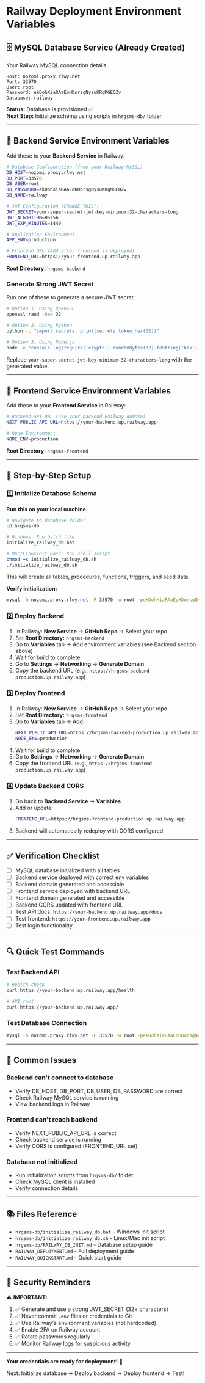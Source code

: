 # Railway Deployment Environment Variables

## 🗄️ MySQL Database Service (Already Created)

Your Railway MySQL connection details:
```
Host: nozomi.proxy.rlwy.net
Port: 33570
User: root
Password: ekDohXiaRAaEoHDorsgNysuKRgMGEOZv
Database: railway
```

**Status:** Database is provisioned ✅  
**Next Step:** Initialize schema using scripts in `hrgsms-db/` folder

---

## 🔧 Backend Service Environment Variables

Add these to your **Backend Service** in Railway:

```bash
# Database Configuration (from your Railway MySQL)
DB_HOST=nozomi.proxy.rlwy.net
DB_PORT=33570
DB_USER=root
DB_PASSWORD=ekDohXiaRAaEoHDorsgNysuKRgMGEOZv
DB_NAME=railway

# JWT Configuration (CHANGE THIS!)
JWT_SECRET=your-super-secret-jwt-key-minimum-32-characters-long
JWT_ALGORITHM=HS256
JWT_EXP_MINUTES=1440

# Application Environment
APP_ENV=production

# Frontend URL (Add after frontend is deployed)
FRONTEND_URL=https://your-frontend.up.railway.app
```

**Root Directory:** `hrgsms-backend`

### Generate Strong JWT Secret

Run one of these to generate a secure JWT secret:

```bash
# Option 1: Using OpenSSL
openssl rand -hex 32

# Option 2: Using Python
python -c "import secrets; print(secrets.token_hex(32))"

# Option 3: Using Node.js
node -e "console.log(require('crypto').randomBytes(32).toString('hex'))"
```

Replace `your-super-secret-jwt-key-minimum-32-characters-long` with the generated value.

---

## 🎨 Frontend Service Environment Variables

Add these to your **Frontend Service** in Railway:

```bash
# Backend API URL (use your backend Railway domain)
NEXT_PUBLIC_API_URL=https://your-backend.up.railway.app

# Node Environment
NODE_ENV=production
```

**Root Directory:** `hrgsms-frontend`

---

## 📝 Step-by-Step Setup

### 1️⃣ Initialize Database Schema

**Run this on your local machine:**

```bash
# Navigate to database folder
cd hrgsms-db

# Windows: Run batch file
initialize_railway_db.bat

# Mac/Linux/Git Bash: Run shell script
chmod +x initialize_railway_db.sh
./initialize_railway_db.sh
```

This will create all tables, procedures, functions, triggers, and seed data.

**Verify initialization:**
```bash
mysql -h nozomi.proxy.rlwy.net -P 33570 -u root -pekDohXiaRAaEoHDorsgNysuKRgMGEOZv railway -e "SHOW TABLES;"
```

### 2️⃣ Deploy Backend

1. In Railway: **New Service** → **GitHub Repo** → Select your repo
2. Set **Root Directory:** `hrgsms-backend`
3. Go to **Variables** tab → Add environment variables (see Backend section above)
4. Wait for build to complete
5. Go to **Settings** → **Networking** → **Generate Domain**
6. Copy the backend URL (e.g., `https://hrgsms-backend-production.up.railway.app`)

### 3️⃣ Deploy Frontend

1. In Railway: **New Service** → **GitHub Repo** → Select your repo
2. Set **Root Directory:** `hrgsms-frontend`
3. Go to **Variables** tab → Add:
   ```bash
   NEXT_PUBLIC_API_URL=https://hrgsms-backend-production.up.railway.app
   NODE_ENV=production
   ```
4. Wait for build to complete
5. Go to **Settings** → **Networking** → **Generate Domain**
6. Copy the frontend URL (e.g., `https://hrgsms-frontend-production.up.railway.app`)

### 4️⃣ Update Backend CORS

1. Go back to **Backend Service** → **Variables**
2. Add or update:
   ```bash
   FRONTEND_URL=https://hrgsms-frontend-production.up.railway.app
   ```
3. Backend will automatically redeploy with CORS configured

---

## ✅ Verification Checklist

- [ ] MySQL database initialized with all tables
- [ ] Backend service deployed with correct env variables
- [ ] Backend domain generated and accessible
- [ ] Frontend service deployed with backend URL
- [ ] Frontend domain generated and accessible
- [ ] Backend CORS updated with frontend URL
- [ ] Test API docs: `https://your-backend.up.railway.app/docs`
- [ ] Test frontend: `https://your-frontend.up.railway.app`
- [ ] Test login functionality

---

## 🔍 Quick Test Commands

### Test Backend API
```bash
# Health check
curl https://your-backend.up.railway.app/health

# API root
curl https://your-backend.up.railway.app/
```

### Test Database Connection
```bash
mysql -h nozomi.proxy.rlwy.net -P 33570 -u root -pekDohXiaRAaEoHDorsgNysuKRgMGEOZv railway -e "SELECT COUNT(*) as table_count FROM information_schema.tables WHERE table_schema='railway';"
```

---

## 🚨 Common Issues

### Backend can't connect to database
- Verify DB_HOST, DB_PORT, DB_USER, DB_PASSWORD are correct
- Check Railway MySQL service is running
- View backend logs in Railway

### Frontend can't reach backend
- Verify NEXT_PUBLIC_API_URL is correct
- Check backend service is running
- Verify CORS is configured (FRONTEND_URL set)

### Database not initialized
- Run initialization scripts from `hrgsms-db/` folder
- Check MySQL client is installed
- Verify connection details

---

## 📚 Files Reference

- `hrgsms-db/initialize_railway_db.bat` - Windows init script
- `hrgsms-db/initialize_railway_db.sh` - Linux/Mac init script
- `hrgsms-db/RAILWAY_DB_INIT.md` - Database setup guide
- `RAILWAY_DEPLOYMENT.md` - Full deployment guide
- `RAILWAY_QUICKSTART.md` - Quick start guide

---

## 🔐 Security Reminders

⚠️ **IMPORTANT:**

1. ✅ Generate and use a strong JWT_SECRET (32+ characters)
2. ✅ Never commit `.env` files or credentials to Git
3. ✅ Use Railway's environment variables (not hardcoded)
4. ✅ Enable 2FA on Railway account
5. ✅ Rotate passwords regularly
6. ✅ Monitor Railway logs for suspicious activity

---

**Your credentials are ready for deployment!** 🚀

Next: Initialize database → Deploy backend → Deploy frontend → Test!
